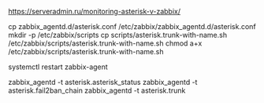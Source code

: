 https://serveradmin.ru/monitoring-asterisk-v-zabbix/


cp zabbix_agentd.d/asterisk.conf /etc/zabbix/zabbix_agentd.d/asterisk.conf 
mkdir -p /etc/zabbix/scripts
cp scripts/asterisk.trunk-with-name.sh /etc/zabbix/scripts/asterisk.trunk-with-name.sh
chmod a+x /etc/zabbix/scripts/asterisk.trunk-with-name.sh

systemctl restart zabbix-agent

zabbix_agentd -t asterisk.asterisk_status
zabbix_agentd -t asterisk.fail2ban_chain
zabbix_agentd -t asterisk.trunk

